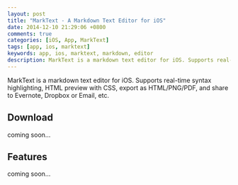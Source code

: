 ```yaml
---
layout: post
title: "MarkText - A Markdown Text Editor for iOS"
date: 2014-12-10 21:29:06 +0800
comments: true
categories: [iOS, App, MarkText]
tags: [app, ios, marktext]
keywords: app, ios, marktext, markdown, editor
description: MarkText is a markdown text editor for iOS. Supports real-time syntax highlighting, HTML preview with CSS, export as HTML/PNG/PDF, and share to Evernote, Dropbox or Email, etc.
---
```


MarkText is a markdown text editor for iOS. Supports real-time syntax highlighting, HTML preview with CSS, export as HTML/PNG/PDF, and share to Evernote, Dropbox or Email, etc.

## Download

coming soon...

<!--more-->

## Features

coming soon...
